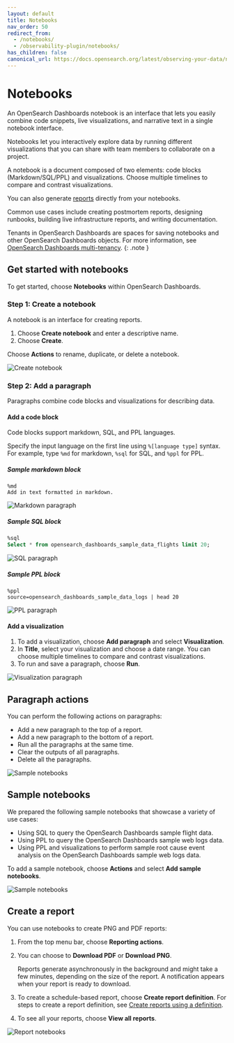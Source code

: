 ```yaml
---
layout: default
title: Notebooks
nav_order: 50
redirect_from: 
  - /notebooks/
  - /observability-plugin/notebooks/
has_children: false
canonical_url: https://docs.opensearch.org/latest/observing-your-data/notebooks/
---
```


# Notebooks

An OpenSearch Dashboards notebook is an interface that lets you easily combine code snippets, live visualizations, and narrative text in a single notebook interface.

Notebooks let you interactively explore data by running different visualizations that you can share with team members to collaborate on a project.

A notebook is a document composed of two elements: code blocks (Markdown/SQL/PPL) and visualizations. Choose multiple timelines to compare and contrast visualizations.

You can also generate [reports]({{site.url}}{{site.baseurl}}/dashboards/reporting/) directly from your notebooks.

Common use cases include creating postmortem reports, designing runbooks, building live infrastructure reports, and writing documentation.

Tenants in OpenSearch Dashboards are spaces for saving notebooks and other OpenSearch Dashboards objects. For more information, see [OpenSearch Dashboards multi-tenancy]({{site.url}}{{site.baseurl}}/security/access-control/multi-tenancy/).
{: .note }


## Get started with notebooks

To get started, choose **Notebooks** within OpenSearch Dashboards.


### Step 1: Create a notebook

A notebook is an interface for creating reports.

1. Choose **Create notebook** and enter a descriptive name.
1. Choose **Create**.

Choose **Actions** to rename, duplicate, or delete a notebook.

![Create notebook]({{site.url}}{{site.baseurl}}/images/create_notebook.gif)

### Step 2: Add a paragraph

Paragraphs combine code blocks and visualizations for describing data.

#### Add a code block

Code blocks support markdown, SQL, and PPL languages.

Specify the input language on the first line using `%[language type]` syntax.
For example, type `%md` for markdown, `%sql` for SQL, and `%ppl` for PPL.

##### Sample markdown block

```
%md
Add in text formatted in markdown.
```

![Markdown paragraph]({{site.url}}{{site.baseurl}}/images/markdown_notebooks.gif)

##### Sample SQL block

```sql
%sql
Select * from opensearch_dashboards_sample_data_flights limit 20;
```

![SQL paragraph]({{site.url}}{{site.baseurl}}/images/sql_notebooks.gif)

##### Sample PPL block

```
%ppl
source=opensearch_dashboards_sample_data_logs | head 20
```

![PPL paragraph]({{site.url}}{{site.baseurl}}/images/ppl_notebooks.gif)


#### Add a visualization

1. To add a visualization, choose **Add paragraph** and select **Visualization**.
1. In **Title**, select your visualization and choose a date range. You can choose multiple timelines to compare and contrast visualizations.
1. To run and save a paragraph, choose **Run**.

![Visualization paragraph]({{site.url}}{{site.baseurl}}/images/visualization_notebooks.gif)

## Paragraph actions

You can perform the following actions on paragraphs:

- Add a new paragraph to the top of a report.
- Add a new paragraph to the bottom of a report.
- Run all the paragraphs at the same time.
- Clear the outputs of all paragraphs.
- Delete all the paragraphs.

![Sample notebooks]({{site.url}}{{site.baseurl}}/images/paragraphs_notebooks.gif)

## Sample notebooks

We prepared the following sample notebooks that showcase a variety of use cases:

- Using SQL to query the OpenSearch Dashboards sample flight data.
- Using PPL to query the OpenSearch Dashboards sample web logs data.
- Using PPL and visualizations to perform sample root cause event analysis on the OpenSearch Dashboards sample web logs data.

To add a sample notebook, choose **Actions** and select **Add sample notebooks**.

![Sample notebooks]({{site.url}}{{site.baseurl}}/images/sample_notebooks.gif)

## Create a report

You can use notebooks to create PNG and PDF reports:

1. From the top menu bar, choose **Reporting actions**.
1. You can choose to **Download PDF** or **Download PNG**.

   Reports generate asynchronously in the background and might take a few minutes, depending on the size of the report. A notification appears when your report is ready to download.

1. To create a schedule-based report, choose **Create report definition**. For steps to create a report definition, see [Create reports using a definition]({{site.url}}{{site.baseurl}}/dashboards/reporting#creating-reports-using-a-definition).
1. To see all your reports, choose **View all reports**.

![Report notebooks]({{site.url}}{{site.baseurl}}/images/report_notebooks.gif)
